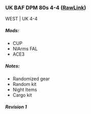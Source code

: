 ### UK BAF DPM 80s 4-4  ([RawLink](https://raw.githubusercontent.com/rempopo/Gear_Kits_Collection/master/West/UK%20BAF%20DPM%2080s%204-4/Kits%20BAF%20DPM%2080s%204-4.sqf))
WEST | UK 4-4 
<br />
<img src="" />

##### Mods:
- CUP
- NIArms FAL
- ACE3

##### Notes:
- Randomized gear
- Random kit
- Night Items
- Cargo kit

##### Revision 1
